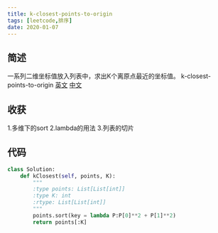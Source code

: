 ```yaml
---
title: k-closest-points-to-origin
tags: [leetcode,排序]
date: 2020-01-07
---
```

## 简述
一系列二维坐标值放入列表中，求出K个离原点最近的坐标值。
k-closest-points-to-origin [英文](https://leetcode.com/problems/k-closest-points-to-origin/) [中文](https://leetcode-cn.com/problems/k-closest-points-to-origin/)
## 收获
1.多维下的sort
2.lambda的用法
3.列表的切片
<!-- more -->

## 代码
```py
class Solution:
    def kClosest(self, points, K):
        """
        :type points: List[List[int]]
        :type K: int
        :rtype: List[List[int]]
        """
        points.sort(key = lambda P:P[0]**2 + P[1]**2)
        return points[:K]
```
